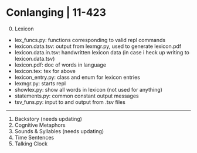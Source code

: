 # Conlanging | 11-423
0. Lexicon

  * lex\_funcs.py: functions corresponding to valid repl commands
  * lexicon.data.tsv: output from lexmgr.py, used to generate lexicon.pdf
  * lexicon.data.in.tsv: handwritten lexicon data (in case i heck up writing to lexicon.data.tsv)
  * lexicon.pdf: doc of words in language
  * lexicon.tex: tex for above
  * lexicon\_entry.py: class and enum for lexicon entries
  * lexmgr.py: starts repl
  * showlex.py: show all words in lexicon (not used for anything)
  * statements.py: common constant output messages
  * tsv\_funs.py: input to and output from .tsv files
---
1. Backstory (needs updating)
2. Cognitive Metaphors
3. Sounds & Syllables	(needs updating)
4. Time Sentences
5. Talking Clock
